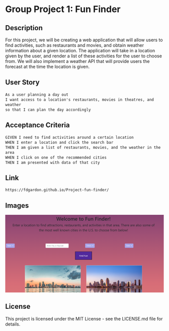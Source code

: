 # Group Project 1: Fun Finder

## Description

For this project, we will be creating a web application that will allow users to find activities, such as restaurants and movies, and obtain weather information about a given location. The application will take in a location given by the user, and render a list of these activities for the user to choose from. We will also implement a weather API that will provide users the forecast at the time the location is given.

## User Story

```
As a user planning a day out
I want access to a location's restaurants, movies in theatres, and weather
so that I can plan the day accordingly
```

## Acceptance Criteria

```
GIVEN I need to find activities around a certain location
WHEN I enter a location and click the search bar
THEN I am given a list of restaurants, movies, and the weather in the area
WHEN I click on one of the recommended cities
THEN I am presented with data of that city
```

## Link

```
https://fdgardon.github.io/Project-fun-finder/
```

## Images

![placeholder-img](./assets/images/page-ss.png)

## License

This project is licensed under the MIT License - see the LICENSE.md file for details.
